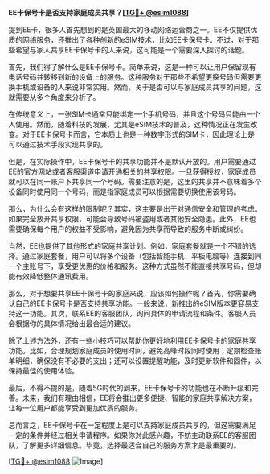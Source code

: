 **EE卡保号卡是否支持家庭成员共享？[[TG💪+ @esim1088](https://t.me/s/esim1088)]**

提到EE卡，很多人首先想到的是英国最大的移动网络运营商之一。EE不仅提供优质的网络服务，还推出了各种创新的eSIM技术，比如EE卡保号卡。不过，对于那些希望与家人共享EE卡保号卡的人来说，这可能是一个需要深入探讨的话题。

首先，我们得了解什么是EE卡保号卡。简单来说，这是一种可以让用户保留现有电话号码并转移到新的设备上的服务。这种服务对于那些不希望更换号码但需要更换手机或设备的人来说非常实用。然而，关于是否可以与家庭成员共享的问题，这就需要从多个角度来分析了。

在传统意义上，一张SIM卡通常只能绑定一个手机号码，并且这个号码只能由一个人使用。然而，随着科技的发展，尤其是eSIM技术的普及，这种情况正在发生改变。对于EE卡保号卡而言，它本质上也是一种数字形式的SIM卡，因此理论上是可以通过技术手段实现共享的。

但是，在实际操作中，EE卡保号卡的共享功能并不是默认开放的。用户需要通过EE的官方网站或者客服渠道申请开通相关的共享权限。一旦获得授权，家庭成员就可以在同一账户下共享同一个号码。需要注意的是，这里的共享并不意味着多个设备同时使用同一个号码，而是指家庭成员可以根据需要切换使用该号码。

那么，为什么会有这样的限制呢？其实，这主要是出于对通信安全和管理的考虑。如果完全放开共享权限，可能会导致号码被盗用或者其他安全隐患。此外，EE也需要确保每个用户的权益不受影响，避免因为共享而导致的服务中断或纠纷。

当然，EE也提供了其他形式的家庭共享计划。例如，家庭套餐就是一个不错的选择。通过家庭套餐，用户可以将多个设备（包括智能手机、平板电脑等）连接到同一个主账号下，享受更优惠的价格和服务。这种方式虽然不能直接共享号码，但却能有效降低整体通讯费用。

那么，对于想要共享EE卡保号卡的家庭来说，应该如何操作呢？首先，你需要确认自己的EE卡保号卡是否支持共享功能。一般来说，新推出的eSIM版本更容易支持这一功能。其次，联系EE的客服团队，询问具体的申请流程和条件。客服人员会根据你的具体情况给出最合适的建议。

除了上述方法外，还有一些小技巧可以帮助你更好地利用EE卡保号卡的家庭共享功能。比如，合理规划家庭成员的使用时间，避免高峰时段同时使用；定期检查账单明细，确保没有不必要的支出；还可以设置提醒功能，及时更新软件和固件，以保持最佳的使用体验。

最后，不得不提的是，随着5G时代的到来，EE卡保号卡的功能也在不断升级和完善。未来，我们有理由相信，EE将会推出更多便捷、智能的家庭共享解决方案，让每一位用户都能享受到更加优质的服务。

总而言之，EE卡保号卡在一定程度上是可以支持家庭成员共享的，但这需要满足一定的条件并经过相关申请程序。如果你对此感兴趣，不妨主动联系EE的客服团队，了解更多详细信息。毕竟，选择最适合自己的服务方案才是最重要的。

[[TG💪+ @esim1088](https://t.me/s/esim1088) ![Image](https://i.postimg.cc/4NQfJmqS/Snipaste-2025-05-13-00-14-12.png)]